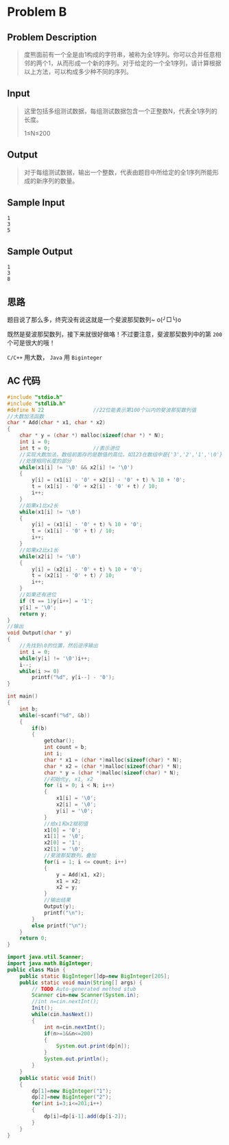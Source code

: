# Problem B

## **Problem Description**

> 度熊面前有一个全是由1构成的字符串，被称为全1序列。你可以合并任意相邻的两个1，从而形成一个新的序列。对于给定的一个全1序列，请计算根据以上方法，可以构成多少种不同的序列。



## **Input**

> 这里包括多组测试数据，每组测试数据包含一个正整数N，代表全1序列的长度。
>
> 1≤N≤200



## **Output**

> 对于每组测试数据，输出一个整数，代表由题目中所给定的全1序列所能形成的新序列的数量。



## **Sample Input**

    1
    3
    5



## **Sample Output**

    1
    3
    8



## **思路**

题目说了那么多，终究没有说这就是一个斐波那契数列~ o(╯□╰)o

既然是斐波那契数列，接下来就很好做咯！不过要注意，斐波那契数列中的第 `200` 个可是很大的哦！

`C/C++` 用大数， `Java` 用 `Biginteger`



## **AC 代码**

```cpp
#include "stdio.h"
#include "stdlib.h"
#define N 22                //22位能表示第100个以内的斐波那契数列值
//大数加法函数
char * Add(char * x1, char * x2)
{
    char * y = (char *) malloc(sizeof(char *) * N);
    int i = 0;
    int t = 0;              //表示进位
    //实现大数加法，数组前面存的是数值的高位。如123在数组中是{'3','2','1','\0'}
    //处理相同长度的部分
    while(x1[i] != '\0' && x2[i] != '\0')
    {
        y[i] = (x1[i] - '0' + x2[i] - '0' + t) % 10 + '0';
        t = (x1[i] - '0' + x2[i] - '0' + t) / 10;
        i++;
    }
    //如果x1比x2长
    while(x1[i] != '\0')
    {
        y[i] = (x1[i] - '0' + t) % 10 + '0';
        t = (x1[i] - '0' + t) / 10;
        i++;
    }
    //如果x2比x1长
    while(x2[i] != '\0')
    {
        y[i] = (x2[i] - '0' + t) % 10 + '0';
        t = (x2[i] - '0' + t) / 10;
        i++;
    }
    //如果还有进位
    if (t == 1)y[i++] = '1';
    y[i] = '\0';
    return y;
}
//输出
void Output(char * y)
{
    //先找到\0的位置，然后逆序输出
    int i = 0;
    while(y[i] != '\0')i++;
    i--;
    while(i >= 0)
        printf("%d", y[i--] - '0');
}

int main()
{
    int b;
    while(~scanf("%d", &b))
    {
        if(b)
        {
            getchar();
            int count = b;
            int i;
            char * x1 = (char *)malloc(sizeof(char) * N);
            char * x2 = (char *)malloc(sizeof(char) * N);
            char * y = (char *)malloc(sizeof(char) * N);
            //初始化y, x1, x2
            for (i = 0; i < N; i++)
            {
                x1[i] = '\0';
                x2[i] = '\0';
                y[i] = '\0';
            }
            //给x1和x2赋初值
            x1[0] = '0';
            x1[1] = '\0';
            x2[0] = '1';
            x2[1] = '\0';
            //斐波那契数列，叠加
            for(i = 1; i <= count; i++)
            {
                y = Add(x1, x2);
                x1 = x2;
                x2 = y;
            }
            //输出结果
            Output(y);
            printf("\n");
        }
        else printf("\n");
    }
    return 0;
}
```



```java
import java.util.Scanner;
import java.math.BigInteger;
public class Main {
    public static BigInteger[]dp=new BigInteger[205];
    public static void main(String[] args) {
        // TODO Auto-generated method stub
        Scanner cin=new Scanner(System.in);
        //int n=cin.nextInt();
        Init();
        while(cin.hasNext())
        {
            int n=cin.nextInt();
            if(n>=1&&n<=200)
            {
                System.out.print(dp[n]);
            }
            System.out.println();
        }
    }
    public static void Init()
    {
        dp[1]=new BigInteger("1");
        dp[2]=new BigInteger("2");
        for(int i=3;i<=201;i++)
        {
            dp[i]=dp[i-1].add(dp[i-2]);
        }
    }
}
```

